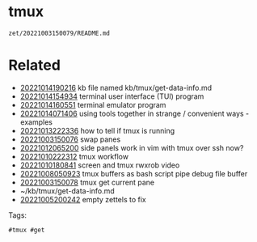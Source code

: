 # tmux

` zet/20221003150079/README.md `

# Related

- [20221014190216](/zet/20221014190216/README.md) kb file named kb/tmux/get-data-info.md
- [20221014154934](/zet/20221014154934/README.md) terminal user interface (TUI) program
- [20221014160551](/zet/20221014160551/README.md) terminal emulator program
- [20221014071406](/zet/20221014071406/README.md) using tools together in strange / convenient ways - examples
- [20221013222336](/zet/20221013222336/README.md) how to tell if tmux is running
- [20221003150076](/zet/20221003150076/README.md) swap panes
- [20221012065200](/zet/20221012065200/README.md) side panels work in vim with tmux over ssh now?
- [20221010222312](/zet/20221010222312/README.md) tmux workflow
- [20221010180841](/zet/20221010180841/README.md) screen and tmux rwxrob video
- [20221008050923](/zet/20221008050923/README.md) tmux buffers as bash script pipe debug file buffer
- [20221003150078](/zet/20221003150078/README.md) tmux get current pane
- ~/kb/tmux/get-data-info.md
- [20221005200242](/zet/20221005200242/README.md) empty zettels to fix

Tags:

    #tmux #get 
